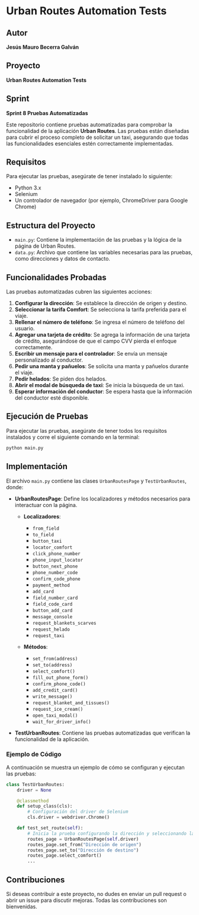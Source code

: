 # Urban Routes Automation Tests

## Autor
**Jesús Mauro Becerra Galván** 

## Proyecto
**Urban Routes Automation Tests**

## Sprint
**Sprint 8 Pruebas Automatizadas** 

Este repositorio contiene pruebas automatizadas para comprobar la funcionalidad de la aplicación **Urban Routes**. Las pruebas están diseñadas para cubrir el proceso completo de solicitar un taxi, asegurando que todas las funcionalidades esenciales estén correctamente implementadas.

## Requisitos

Para ejecutar las pruebas, asegúrate de tener instalado lo siguiente:

- Python 3.x
- Selenium
- Un controlador de navegador (por ejemplo, ChromeDriver para Google Chrome)

## Estructura del Proyecto

- `main.py`: Contiene la implementación de las pruebas y la lógica de la página de Urban Routes.
- `data.py`: Archivo que contiene las variables necesarias para las pruebas, como direcciones y datos de contacto.

## Funcionalidades Probadas

Las pruebas automatizadas cubren las siguientes acciones:

1. **Configurar la dirección**: Se establece la dirección de origen y destino.
2. **Seleccionar la tarifa Comfort**: Se selecciona la tarifa preferida para el viaje.
3. **Rellenar el número de teléfono**: Se ingresa el número de teléfono del usuario.
4. **Agregar una tarjeta de crédito**: Se agrega la información de una tarjeta de crédito, asegurándose de que el campo CVV pierda el enfoque correctamente.
5. **Escribir un mensaje para el controlador**: Se envía un mensaje personalizado al conductor.
6. **Pedir una manta y pañuelos**: Se solicita una manta y pañuelos durante el viaje.
7. **Pedir helados**: Se piden dos helados.
8. **Abrir el modal de búsqueda de taxi**: Se inicia la búsqueda de un taxi.
9. **Esperar información del conductor**: Se espera hasta que la información del conductor esté disponible.

## Ejecución de Pruebas

Para ejecutar las pruebas, asegúrate de tener todos los requisitos instalados y corre el siguiente comando en la terminal:

```bash
python main.py
```

## Implementación

El archivo `main.py` contiene las clases `UrbanRoutesPage` y `TestUrbanRoutes`, donde:

- **UrbanRoutesPage**: Define los localizadores y métodos necesarios para interactuar con la página.
  - **Localizadores**:
    - `from_field`
    - `to_field`
    - `button_taxi`
    - `locator_comfort`
    - `click_phone_number`
    - `phone_input_locator`
    - `button_next_phone`
    - `phone_number_code`
    - `confirm_code_phone`
    - `payment_method`
    - `add_card`
    - `field_number_card`
    - `field_code_card`
    - `button_add_card`
    - `message_console`
    - `request_blankets_scarves`
    - `request_helado`
    - `request_taxi`
  
  - **Métodos**:
    - `set_from(address)`
    - `set_to(address)`
    - `select_comfort()`
    - `fill_out_phone_form()`
    - `confirm_phone_code()`
    - `add_credit_card()`
    - `write_message()`
    - `request_blanket_and_tissues()`
    - `request_ice_cream()`
    - `open_taxi_modal()`
    - `wait_for_driver_info()`

- **TestUrbanRoutes**: Contiene las pruebas automatizadas que verifican la funcionalidad de la aplicación.

### Ejemplo de Código

A continuación se muestra un ejemplo de cómo se configuran y ejecutan las pruebas:

```python
class TestUrbanRoutes:
    driver = None

    @classmethod
    def setup_class(cls):
        # Configuración del driver de Selenium
        cls.driver = webdriver.Chrome()

    def test_set_route(self):
        # Inicia la prueba configurando la dirección y seleccionando la tarifa
        routes_page = UrbanRoutesPage(self.driver)
        routes_page.set_from("Dirección de origen")
        routes_page.set_to("Dirección de destino")
        routes_page.select_comfort()
       	...
```
## Contribuciones
Si deseas contribuir a este proyecto, no dudes en enviar un pull request o abrir un issue para discutir mejoras. Todas las contribuciones son bienvenidas.
